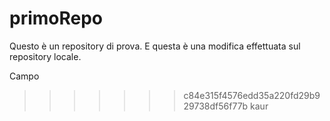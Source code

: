 # primoRepo
Questo è un repository di prova.
E questa è una modifica effettuata sul repository locale.

Campo
>>>>>>> c84e315f4576edd35a220fd29b929738df56f77b
kaur